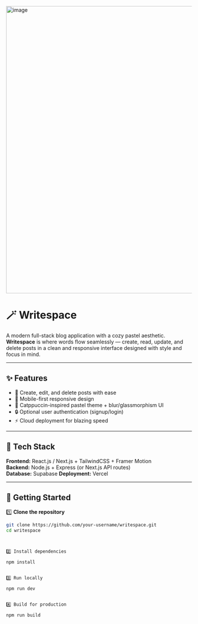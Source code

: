 <img width="1104" height="780" alt="image" src="https://github.com/user-attachments/assets/e32b8101-4bd4-460c-bd5c-eace65d158c1" />

# 🪄 Writespace

A modern full-stack blog application with a cozy pastel aesthetic. **Writespace** is where words flow seamlessly — create, read, update, and delete posts in a clean and responsive interface designed with style and focus in mind.

---

## ✨ Features

- 📝 Create, edit, and delete posts with ease  
- 📱 Mobile-first responsive design  
- 🎨 Catppuccin-inspired pastel theme + blur/glassmorphism UI  
- 🔒 Optional user authentication (signup/login)  
- ⚡ Cloud deployment for blazing speed  

---

## 🎨 Tech Stack

**Frontend:** React.js / Next.js + TailwindCSS + Framer Motion  
**Backend:** Node.js + Express (or Next.js API routes)  
**Database:** Supabase
**Deployment:** Vercel

---

## 🚀 Getting Started

1️⃣ **Clone the repository**
```bash
git clone https://github.com/your-username/writespace.git
cd writespace



2️⃣ Install dependencies

npm install


3️⃣ Run locally

npm run dev


4️⃣ Build for production

npm run build
